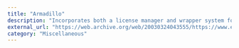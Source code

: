 ```yaml
---
title: "Armadillo"
description: "Incorporates both a license manager and wrapper system for protecting PE files."
external_url: "https://web.archive.org/web/20030324043555/https://www.exetools.com/files/protectors/win/armd252b2.zip"
category: "Miscellaneous"
---
```

